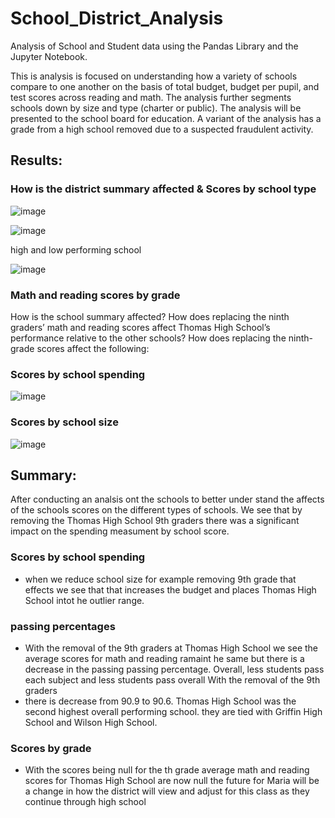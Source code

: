 # School_District_Analysis
Analysis of School and Student data using the Pandas Library and the Jupyter Notebook.

This is analysis is focused on understanding how a variety of schools compare to one another on the basis of total budget, budget per pupil, and test scores across reading and math. The analysis further segments schools down by size and type (charter or public). The analysis will be presented to the school board for education. A variant of the analysis has a grade from a high school removed due to a suspected fraudulent activity.

## Results:

### How is the district summary affected & Scores by school type
![image](https://user-images.githubusercontent.com/31675832/137650986-49390b38-fb6e-40f5-a428-2d1442820b5f.png)

![image](https://user-images.githubusercontent.com/31675832/137649282-09b86f2e-f0e8-481a-83ee-3bd165fed0d6.png)

high and low performing school

![image](https://user-images.githubusercontent.com/31675832/137649961-319cf2b7-a51c-4034-9d1e-fafac00aa401.png)

### Math and reading scores by grade

How is the school summary affected?
How does replacing the ninth graders’ math and reading scores affect Thomas High School’s performance relative to the other schools?
How does replacing the ninth-grade scores affect the following:

### Scores by school spending
![image](https://user-images.githubusercontent.com/31675832/137650930-16eb1814-726c-4765-bae3-fdb89946d691.png)

### Scores by school size
![image](https://user-images.githubusercontent.com/31675832/137650868-0d257534-041f-4c91-a707-ef8d06e74704.png)


## Summary: 
After conducting an analsis ont the schools to better under stand the affects of the schools scores on the different types of schools. We see that by removing the Thomas High School 9th graders there was a significant impact on the spending measument by school score.
### Scores by school spending 
* when we reduce school size for example removing 9th grade that effects we see that that increases the budget and places Thomas High School intot he outlier range.
### passing percentages
* With the removal of the 9th graders at Thomas High School we see the average scores for math and reading ramaint he same but there is a decrease in the passing passing percentage. Overall, less students pass each subject and less students pass overall With the removal of the 9th graders
* there is decrease from 90.9 to 90.6. Thomas High School was the second highest overall performing school. they are tied with Griffin High School and Wilson High School.

### Scores by grade
* With the scores being null for the th grade average math and reading scores for Thomas High School are now null the future for Maria will be a change in how the district will view and adjust for this class as they continue through high school






